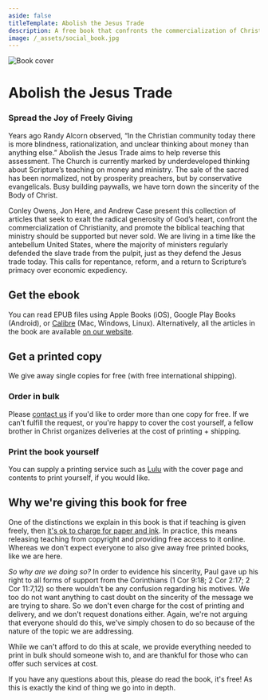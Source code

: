 ```yaml
---
aside: false
titleTemplate: Abolish the Jesus Trade
description: A free book that confronts the commercialization of Christianity, and promotes the biblical teaching that ministry should be supported but never sold.
image: /_assets/social_book.jpg
---
```



<script lang='ts' setup>
import BookForm from './_comp/BookForm.vue'
</script>

<style lang='sass' scoped>

img
    margin-bottom: 48px

@media (min-width: 900px)
    img
        float: left
        max-width: 400px
        margin-right: 48px
</style>


![Book cover](/book/preview.jpg)

# Abolish the Jesus Trade

### Spread the Joy of Freely Giving

Years ago Randy Alcorn observed, “In the Christian community today there is more blindness, rationalization, and unclear thinking about money than anything else.” Abolish the Jesus Trade aims to help reverse this assessment. The Church is currently marked by underdeveloped thinking about Scripture’s teaching on money and ministry. The sale of the sacred has been normalized, not by prosperity preachers, but by conservative evangelicals. Busy building paywalls, we have torn down the sincerity of the Body of Christ.

Conley Owens, Jon Here, and Andrew Case present this collection of articles that seek to exalt the radical generosity of God’s heart, confront the commercialization of Christianity, and promote the biblical teaching that ministry should be supported but never sold. We are living in a time like the antebellum United States, where the majority of ministers regularly defended the slave trade from the pulpit, just as they defend the Jesus trade today. This calls for repentance, reform, and a return to Scripture’s primacy over economic expediency.


## Get the ebook

<VPButton text="Download EPUB" href="/book/Abolish-the-Jesus-Trade.epub" target='_blank'></VPButton>

You can read EPUB files using Apple Books (iOS), Google Play Books (Android), or [Calibre](https://calibre-ebook.com/download) (Mac, Windows, Linux). Alternatively, all the articles in the book are available [on our website](/learn).


## Get a printed copy
We give away single copies for free (with free international shipping).

<BookForm></BookForm>

### Order in bulk
Please [contact us](mailto:info@sellingjesus.org) if you'd like to order more than one copy for free. If we can't fulfill the request, or you're happy to cover the cost yourself, a fellow brother in Christ organizes deliveries at the cost of printing + shipping.

### Print the book yourself
You can supply a printing service such as [Lulu](https://www.lulu.com/) with the cover page and contents to print yourself, if you would like.

<VPButton text="Download PDF" href="/book/Abolish-the-Jesus-Trade.pdf" target='_blank'></VPButton>
<VPButton text="Download cover PDF" href="/book/Abolish-the-Jesus-Trade-cover.pdf" target='_blank'></VPButton>


## Why we're giving this book for free
One of the distinctions we explain in this book is that if teaching is given freely, then [it's ok to charge for paper and ink](/articles/covering-costs). In practice, this means releasing teaching from copyright and providing free access to it online. Whereas we don't expect everyone to also give away free printed books, like we are here.

_So why are we doing so?_ In order to evidence his sincerity, Paul gave up his right to all forms of support from the Corinthians (1 Cor 9:18; 2 Cor 2:17; 2 Cor 11:7,12) so there wouldn't be any confusion regarding his motives. We too do not want anything to cast doubt on the sincerity of the message we are trying to share. So we don't even charge for the cost of printing and delivery, and we don't request donations either. Again, we're not arguing that everyone should do this, we've simply chosen to do so because of the nature of the topic we are addressing.

While we can't afford to do this at scale, we provide everything needed to print in bulk should someone wish to, and are thankful for those who can offer such services at cost.

If you have any questions about this, please do read the book, it's free! As this is exactly the kind of thing we go into in depth.
